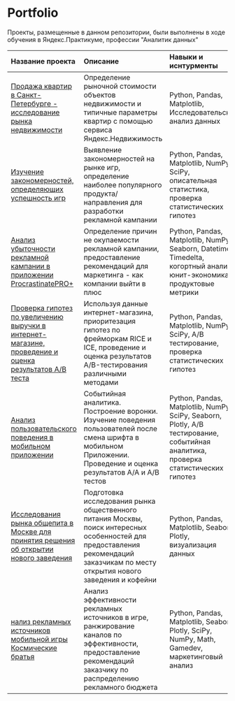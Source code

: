 ﻿# Portfolio
Проекты, размещенные в данном репозитории, были выполнены в ходе обучения в Яндекс.Практикуме, профессии "Аналитик данных"

| Название проекта               | Описание           | Навыки и иснтурменты                    |
| :--------------------  | :--------------------- |:---------------------------|
| [Продажа квартир в Санкт-Петербурге - исследование рынка недвижимости](https://github.com/chiniakovas/projects/blob/main/1.%20Real%20Estate/README.md) | Определение рыночной стоимости объектов недвижимости и типичные параметры квартир с помощью сервиса Яндекс.Недвижимость | Python, Pandas, Matplotlib, Исследовательский анализ данных |
| [Изучение закономерностей, определяющих успешность игр](https://github.com/chiniakovas/projects/tree/main/2.%20Games) | Выявление закономерностей на рынке игр, определение наиболее популярного продукта/направления для разработки рекламной кампании | Python, Pandas, Matplotlib, NumPy, SciPy, описательная статистика, проверка статистических гипотез |
| [Анализ убыточности рекламной кампании в приложении ProcrastinatePRO+](https://github.com/chiniakovas/projects/tree/main/3.%20Mobile%20App%20Ads)| Определение причин не окупаемости рекламной кампании, предоставление рекомендаций для маркетинга - как компании выйти в плюс | Python, Pandas, Matplotlib, NumPy, Seaborn, Datetime, Timedelta, когортный анализ, юнит-экономика, продуктовые метрики |
| [Проверка гипотез по увеличению выручки в интернет-магазине, проведение и оценка результатов A/B теста](https://github.com/chiniakovas/projects/blob/main/4.%20Online%20Shop/README.md)| Используя данные интернет-магазина, приоритезация гипотез по фрейморкам RICE и ICE, проведение и оценка результатов A/B-тестирования различными методами | Python, Pandas, Matplotlib, NumPy, SciPy, A/B тестирование, проверка статистических гипотез |
| [Анализ пользовательского поведения в мобильном приложении](https://github.com/chiniakovas/projects/blob/main/5.%20Mobile%20App%20Users%20Behavior/README.md) | Событийная аналитика. Построение воронки. Изучение поведения пользователей после смена шрифта в мобильном Приложении. Проведение и оценка результатов A/A и A/B тестов | Python, Pandas, Matplotlib, NumPy, SciPy, Seaborn, Plotly, A/B тестирование, событийная аналитика, проверка статистических гипотез |
| [Исследования рынка общепита в Москве для принятия решения об открытии нового заведения](https://github.com/chiniakovas/projects/blob/main/6.%20Catering%20Market/README.md)| Подготовка исследования рынка общественного питания Москвы, поиск интересных особенностей для предоставления рекомендаций заказчикам по месту открытия нового заведения и кофейни | Python, Pandas, Matplotlib, Seaborn, Plotly, визуализация данных |
| [нализ рекламных источников мобильной игры Космические братья](https://github.com/chiniakovas/projects/tree/main/7.%20Mobile%20Game)| Анализ эффективности рекламных источников в игре, ранжирование каналов по эффективности, предоставление рекомендаций заказчику по распределению рекламного бюджета | Python, Pandas, Matplotlib, Seaborn, Plotly, SciPy, NumPy, Math, Gamedev, маркетинговый анализ |
